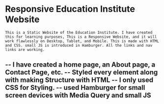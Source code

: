
# Responsive Education Institute Website
    This is a Static Website of the Education Institute. I have created this for learning purposes, This is a Responsive Website, and it will work flawlessly on Desktop, Tablet, and Mobile. This is made with HTML and CSS. small JS is introduced in Hamburger. All the links and nav links are working. 

-- I have created a home page, an About page, a Contact Page, etc.
-- Styled every element along with making Structure with HTML
-- I only used CSS for Styling.
-- used Hamburger for small screen devices with Media Query and small JS
--
